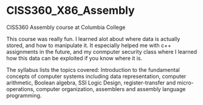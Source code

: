 # CISS360_X86_Assembly
CISS360 Assembly course at Columbia College

This course was really fun. I learned alot about where 
data is actually stored, and how to manipulate it. 
It especially helped me with c++ assignments in the future, 
and my conmputer security class where I learned how this 
data can be exploited if you know where it is.

The syllabus lists the topics covered:
Introduction to the fundamental concepts of computer 
systems including data representation, computer arithmetic, 
Boolean algebra, SSI Logic Design, register-transfer and 
micro-operations, computer organization, assemblers and 
assembly language programming.
